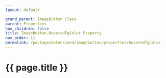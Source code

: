```yaml
---
layout: default

grand_parent: ImageButton Class
parent: Properties
has_children: false
title: ImageButton.HoveredFgColor Property
nav_order: 11
permalink: /package/extension4/imagebutton/properties/hoveredfgcolor
---
```

# {{ page.title }}